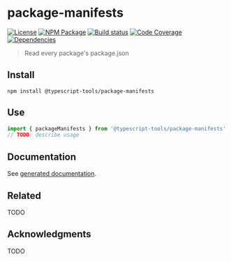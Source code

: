 # package-manifests

[![License][]](https://opensource.org/licenses/ISC)
[![NPM Package][]](https://npmjs.org/package/@typescript-tools/package-manifests)
[![Build status][]](https://travis-ci.org/typescript-tools/package-manifests)
[![Code Coverage][]](https://codecov.io/gh/typescript-tools/package-manifests)
[![Dependencies][]](https://david-dm.org/typescript-tools/package-manifests)

[license]: https://img.shields.io/badge/License-ISC-blue.svg
[npm package]: https://img.shields.io/npm/v/@typescript-tools/package-manifests.svg
[build status]: https://travis-ci.org/typescript-tools/package-manifests.svg?branch=master
[code coverage]: https://codecov.io/gh/typescript-tools/package-manifests/branch/master/graph/badge.svg
[dependencies]: https://david-dm.org/typescript-tools/package-manifests/status.svg

> Read every package's package.json

## Install

```shell
npm install @typescript-tools/package-manifests
```

## Use

```typescript
import { packageManifests } from '@typescript-tools/package-manifests'
// TODO: describe usage
```

## Documentation

See [generated documentation](doc/README.md).

## Related

TODO

## Acknowledgments

TODO
